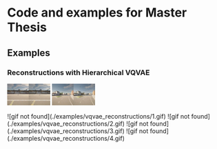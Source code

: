 # Code and examples for Master Thesis

## Examples

### Reconstructions with Hierarchical VQVAE
<p float="left">
  <img src="./examples/vqvae_reconstructions/1.gif" width="100" />
  <img src="./examples/vqvae_reconstructions/2.gif" width="100" /> 
</p>
![gif not found](./examples/vqvae_reconstructions/1.gif) ![gif not found](./examples/vqvae_reconstructions/2.gif)
![gif not found](./examples/vqvae_reconstructions/3.gif) ![gif not found](./examples/vqvae_reconstructions/4.gif)
